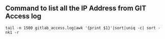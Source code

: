 ## Command to list all the IP Address from GIT Access log

```shell
tail -n 1500 gitlab_access.log|awk '{print $1}'|sort|uniq -c| sort -nk1 -r
```
